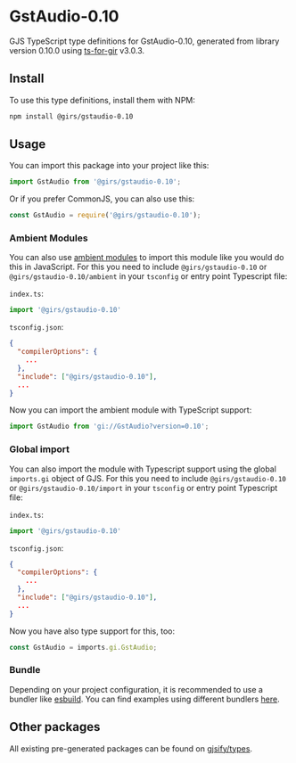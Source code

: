 
# GstAudio-0.10

GJS TypeScript type definitions for GstAudio-0.10, generated from library version 0.10.0 using [ts-for-gir](https://github.com/gjsify/ts-for-gir) v3.0.3.


## Install

To use this type definitions, install them with NPM:
```bash
npm install @girs/gstaudio-0.10
```

## Usage

You can import this package into your project like this:
```ts
import GstAudio from '@girs/gstaudio-0.10';
```

Or if you prefer CommonJS, you can also use this:
```ts
const GstAudio = require('@girs/gstaudio-0.10');
```

### Ambient Modules

You can also use [ambient modules](https://github.com/gjsify/ts-for-gir/tree/main/packages/cli#ambient-modules) to import this module like you would do this in JavaScript.
For this you need to include `@girs/gstaudio-0.10` or `@girs/gstaudio-0.10/ambient` in your `tsconfig` or entry point Typescript file:

`index.ts`:
```ts
import '@girs/gstaudio-0.10'
```

`tsconfig.json`:
```json
{
  "compilerOptions": {
    ...
  },
  "include": ["@girs/gstaudio-0.10"],
  ...
}
```

Now you can import the ambient module with TypeScript support: 

```ts
import GstAudio from 'gi://GstAudio?version=0.10';
```

### Global import

You can also import the module with Typescript support using the global `imports.gi` object of GJS.
For this you need to include `@girs/gstaudio-0.10` or `@girs/gstaudio-0.10/import` in your `tsconfig` or entry point Typescript file:

`index.ts`:
```ts
import '@girs/gstaudio-0.10'
```

`tsconfig.json`:
```json
{
  "compilerOptions": {
    ...
  },
  "include": ["@girs/gstaudio-0.10"],
  ...
}
```

Now you have also type support for this, too:

```ts
const GstAudio = imports.gi.GstAudio;
```

### Bundle

Depending on your project configuration, it is recommended to use a bundler like [esbuild](https://esbuild.github.io/). You can find examples using different bundlers [here](https://github.com/gjsify/ts-for-gir/tree/main/examples).

## Other packages

All existing pre-generated packages can be found on [gjsify/types](https://github.com/gjsify/types).

